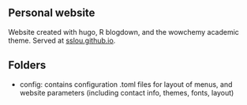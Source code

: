 ## Personal website
Website created with hugo, R blogdown, and the wowchemy academic theme. Served at [sslou.github.io](sslou.github.io).

## Folders
- config: contains configuration .toml files for layout of menus, and website parameters (including contact info, themes, fonts, layout)
